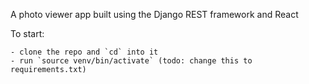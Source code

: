 A photo viewer app built using the Django REST framework and React

To start:

    - clone the repo and `cd` into it
    - run `source venv/bin/activate` (todo: change this to requirements.txt)
